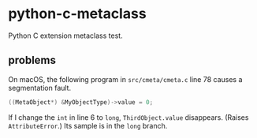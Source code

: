 # python-c-metaclass
Python C extension metaclass test.

## problems
On macOS, the following program in `src/cmeta/cmeta.c` line 78 causes a segmentation fault.

```c
((MetaObject*) &MyObjectType)->value = 0;
```

If I change the `int` in line 6 to `long`, `ThirdObject.value` disappears. (Raises `AttributeError`.)
Its sample is in the `long` branch.
